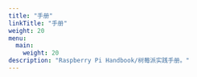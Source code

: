 ```yaml
---
title: "手册"
linkTitle: "手册"
weight: 20
menu:
  main:
    weight: 20
description: "Raspberry Pi Handbook/树莓派实践手册。"
---
```

